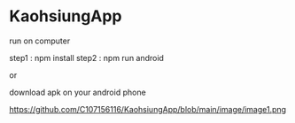 # KaohsiungApp
run on computer 

step1 : npm install
step2 : npm run android

or

download apk on your android phone

https://github.com/C107156116/KaohsiungApp/blob/main/image/image1.png
